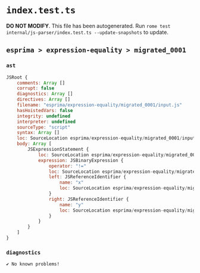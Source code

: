 # `index.test.ts`

**DO NOT MODIFY**. This file has been autogenerated. Run `rome test internal/js-parser/index.test.ts --update-snapshots` to update.

## `esprima > expression-equality > migrated_0001`

### `ast`

```javascript
JSRoot {
	comments: Array []
	corrupt: false
	diagnostics: Array []
	directives: Array []
	filename: "esprima/expression-equality/migrated_0001/input.js"
	hasHoistedVars: false
	integrity: undefined
	interpreter: undefined
	sourceType: "script"
	syntax: Array []
	loc: SourceLocation esprima/expression-equality/migrated_0001/input.js 1:0-2:0
	body: Array [
		JSExpressionStatement {
			loc: SourceLocation esprima/expression-equality/migrated_0001/input.js 1:0-1:6
			expression: JSBinaryExpression {
				operator: "!="
				loc: SourceLocation esprima/expression-equality/migrated_0001/input.js 1:0-1:6
				left: JSReferenceIdentifier {
					name: "x"
					loc: SourceLocation esprima/expression-equality/migrated_0001/input.js 1:0-1:1 (x)
				}
				right: JSReferenceIdentifier {
					name: "y"
					loc: SourceLocation esprima/expression-equality/migrated_0001/input.js 1:5-1:6 (y)
				}
			}
		}
	]
}
```

### `diagnostics`

```
✔ No known problems!

```
